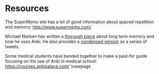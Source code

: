 # Resources

The SuperMemo site has a lot of good information about spaced repetition
and memory: <http://www.supermemo.com/>

Michael Nielsen has written a [thorough
piece](http://augmentingcognition.com/ltm.html) about long term memory
and how he uses Anki. He also provides a [condensed
version](https://twitter.com/michael_nielsen/status/957763229454774272)
as a series of tweets.

Some medical students have banded together to make a paid-for guide focusing on the use of Anki in medical school: https://courses.ankipalace.com/
\newpage